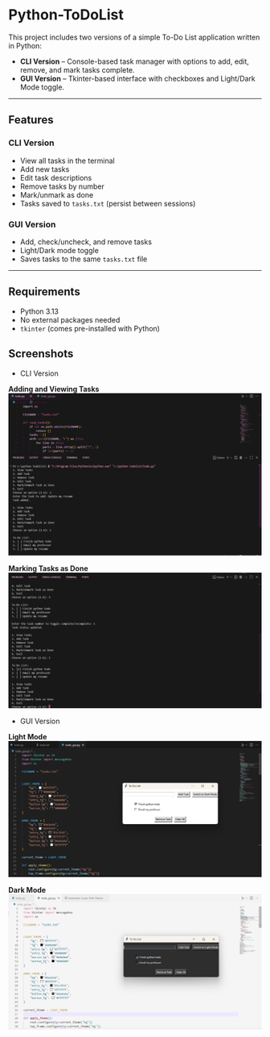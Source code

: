 # Python-ToDoList
This project includes two versions of a simple To-Do List application written in Python:

-  **CLI Version** – Console-based task manager with options to add, edit, remove, and mark tasks complete.
-  **GUI Version** – Tkinter-based interface with checkboxes and Light/Dark Mode toggle.

---

## Features

###  CLI Version
-  View all tasks in the terminal
-  Add new tasks
-  Edit task descriptions
-  Remove tasks by number
-  Mark/unmark as done
-  Tasks saved to `tasks.txt` (persist between sessions)

  
###  GUI Version
-  Add, check/uncheck, and remove tasks
-  Light/Dark mode toggle
-  Saves tasks to the same `tasks.txt` file



---

##  Requirements

- Python 3.13
- No external packages needed
- `tkinter` (comes pre-installed with Python)

##  Screenshots

- CLI Version

  
**Adding and Viewing Tasks**
<br>
<img src="todocli1.png" alt="CLI Adding and Viewing Tasks" width="700">

**Marking Tasks as Done**
<br>
<img src="todocli2.png" alt="CLI Marking Task Done" width="700">

- GUI Version


**Light Mode**
<br>
<img src="todolightmode.png" alt="GUI Light Mode" width="700">

**Dark Mode**
<br>
<img src="tododarkmode.png" alt="GUI Dark Mode" width="700">


